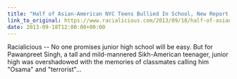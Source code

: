 ```yaml
---
title: "Half of Asian-American NYC Teens Bullied In School, New Report Finds"
link_to_original: https://www.racialicious.com/2013/09/18/half-of-asian-american-nyc-teens-bullied-in-school-new-report-finds/)  
date: 2013-09-18T12:00:00+00:00
---
```

  
Racialicious -- No one promises junior high school will be easy. But for Pawanpreet Singh, a tall and mild-mannered Sikh-American teenager, junior high was overshadowed with the memories of classmates calling him "Osama" and "terrorist"...  


